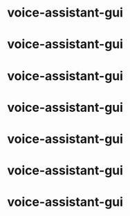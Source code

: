 # voice-assistant-gui
# voice-assistant-gui
# voice-assistant-gui
# voice-assistant-gui
# voice-assistant-gui
# voice-assistant-gui
# voice-assistant-gui
